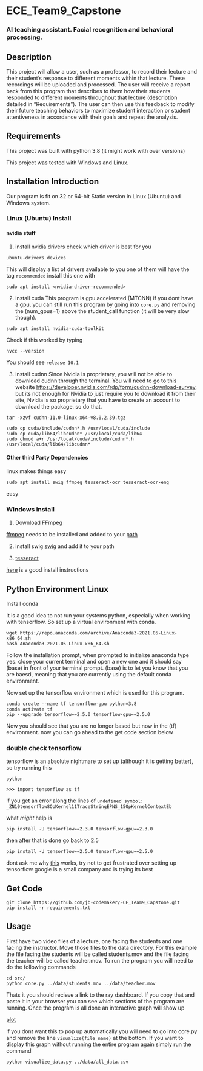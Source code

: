 # ECE_Team9_Capstone
### AI teaching assistant. Facial recognition and behavioral processing.


## Description
This project will allow a user, such as a professor, to record their lecture and their student’s response to different moments within that lecture. These recordings will be uploaded and processed. The user will receive a report back from this program that describes to them how their students responded to different moments throughout that lecture (description detailed in “Requirements”). The user can then use this feedback to modify their future teaching behaviors to maximize student interaction or student attentiveness in accordance with their goals and repeat the analysis.


## Requirements
This project was built with python 3.8 (it might work with over versions)

This project was tested with Windows and Linux.

## Installation Introduction
Our program is fit on 32 or 64-bit Static version in Linux (Ubuntu) and Windows system.

### Linux (Ubuntu) Install

#### nvidia stuff

1. install nvidia drivers
check which driver is best for you
```
ubuntu-drivers devices
```
This will display a list of drivers available to you one of them will have the tag `recommended` install this one with

```
sudo apt install <nvidia-driver-recommended>
```

2. install cuda
This program is gpu accelerated (MTCNN) if you dont have a gpu, you can still run this program by going into `core.py` and removing the (num_gpus=1) above the student_call function (it will be very slow though).

```
sudo apt install nvidia-cuda-toolkit
```

Check if this worked by typing

```
nvcc --version
```

You should see `release 10.1` 

3. install cudnn
Since Nvidia is proprietary, you will not be able to download cudnn through the terminal. You will need to go to this website https://developer.nvidia.com/rdp/form/cudnn-download-survey, but its not enough for Nvidia to just require you to download it from their site, Nvidia is so proprietary that you have to create an account to download the package. so do that.

```
tar -xzvf cudnn-11.0-linux-x64-v8.0.2.39.tgz

sudo cp cuda/include/cudnn*.h /usr/local/cuda/include
sudo cp cuda/lib64/libcudnn* /usr/local/cuda/lib64
sudo chmod a+r /usr/local/cuda/include/cudnn*.h /usr/local/cuda/lib64/libcudnn*
```

#### Other third Party Dependencies

linux makes things easy

```
sudo apt install swig ffmpeg tesseract-ocr tesseract-ocr-eng
```
easy


### Windows install
1. Download FFmpeg

[ffmpeg](https://ffmpeg.org/) needs to be installed and added to your [path](https://helpdeskgeek.com/windows-10/add-windows-path-environment-variable/)

2. install swig
[swig](http://www.swig.org/Doc1.3/Windows.html) and add it to your path

3. [tesseract](https://digi.bib.uni-mannheim.de/tesseract/tesseract-ocr-w64-setup-v4.0.0-rc3.20181014.exe)

[here](https://medium.com/quantrium-tech/installing-and-using-tesseract-4-on-windows-10-4f7930313f82) is a good install instructions

## Python Environment Linux

Install conda

It is a good idea to not run your systems python, especially when working with tensorflow. So set up a virtual environment with conda.
```
wget https://repo.anaconda.com/archive/Anaconda3-2021.05-Linux-x86_64.sh
bash Anaconda3-2021.05-Linux-x86_64.sh 
```
Follow the installation prompt, when prompted to initialize anaconda type yes. close your current terminal and open a new one and it should say (base) in front of your terminal prompt. (base) is to let you know that you are baesd, meaning that you are currently using the default conda environment.

Now set up the tensorflow environment which is used for this program.

```
conda create --name tf tensorflow-gpu python=3.8
conda activate tf
pip --upgrade tensorflow==2.5.0 tensorflow-gpu==2.5.0
```

Now you should see that you are no longer based but now in the (tf) environment. now you can go ahead to the get code section below

### double check tensorflow

tensorflow is an absolute nightmare to set up (although it is getting better), so try running this

```
python

>>> import tensorflow as tf
```
if you get an error along the lines of `undefined symbol: _ZN10tensorflow8OpKernel11TraceStringEPNS_15OpKernelContextEb`

what *might* help is

```
pip install -U tensorflow==2.3.0 tensorflow-gpu==2.3.0
```

then after that is done go back to 2.5

```
pip install -U tensorflow==2.5.0 tensorflow-gpu==2.5.0
```

dont ask me why [this](https://github.com/tensorflow/text/issues/385) works, try not to get frustrated over setting up tensorflow google is a small company and is trying its best

## Get Code

```
git clone https://github.com/jb-codemaker/ECE_Team9_Capstone.git
pip install -r requirements.txt
```

## Usage

First have two video files of a lecture, one facing the students and one facing the instructor. Move those files to the data directory. For this example the file facing the students will be called students.mov and the file facing the teacher will be called teacher.mov. To run the program you will need to do the following commands

```
cd src/
python core.py ../data/students.mov ../data/teacher.mov
```

Thats it you should recieve a link to the ray dashboard. If you copy that and paste it in your browser you can see which sections of the program are running. Once the program is all done an interactive graph will show up

[plot](Image/graph.png)

if you dont want this to pop up automatically you will need to go into core.py and remove the line `visualize(file_name)` at the bottom. If you want to display this graph without running the entire program again simply run the command

```
python visualize_data.py ../data/all_data.csv
```
